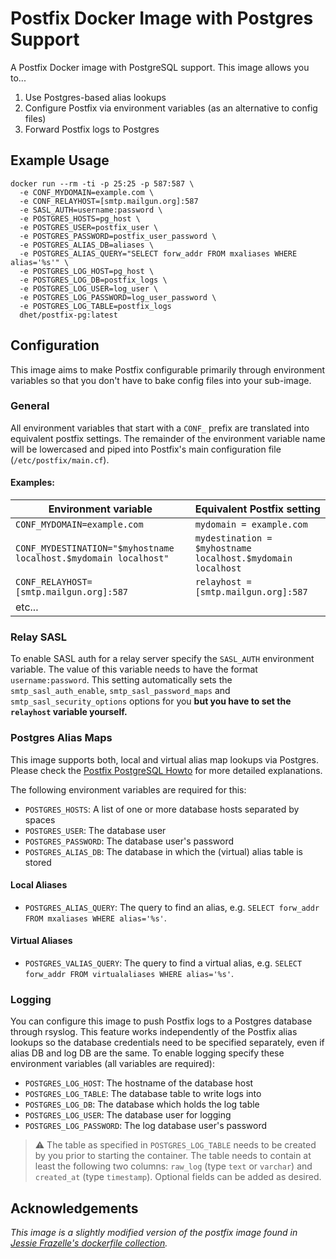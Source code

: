 # Postfix Docker Image with Postgres Support

A Postfix Docker image with PostgreSQL support. This image allows you to...

1. Use Postgres-based alias lookups
2. Configure Postfix via environment variables (as an alternative to config files)
2. Forward Postfix logs to Postgres


## Example Usage
```
docker run --rm -ti -p 25:25 -p 587:587 \
  -e CONF_MYDOMAIN=example.com \
  -e CONF_RELAYHOST=[smtp.mailgun.org]:587
  -e SASL_AUTH=username:password \
  -e POSTGRES_HOSTS=pg_host \
  -e POSTGRES_USER=postfix_user \
  -e POSTGRES_PASSWORD=postfix_user_password \
  -e POSTGRES_ALIAS_DB=aliases \
  -e POSTGRES_ALIAS_QUERY="SELECT forw_addr FROM mxaliases WHERE alias='%s'" \
  -e POSTGRES_LOG_HOST=pg_host \
  -e POSTGRES_LOG_DB=postfix_logs \
  -e POSTGRES_LOG_USER=log_user \
  -e POSTGRES_LOG_PASSWORD=log_user_password \
  -e POSTGRES_LOG_TABLE=postfix_logs
  dhet/postfix-pg:latest
```

## Configuration
This image aims to make Postfix configurable primarily through environment variables so that you don't have to bake config files into your sub-image.

### General
All environment variables that start with a `CONF_` prefix are translated into equivalent postfix settings. The remainder of the environment variable name will be lowercased and piped into Postfix's main configuration file (`/etc/postfix/main.cf`).

#### Examples:
|Environment variable|Equivalent Postfix setting|
|---|---|
|`CONF_MYDOMAIN=example.com`|`mydomain = example.com`|
|`CONF_MYDESTINATION="$myhostname localhost.$mydomain localhost"`|`mydestination = $myhostname localhost.$mydomain localhost`|
|`CONF_RELAYHOST=[smtp.mailgun.org]:587`|`relayhost = [smtp.mailgun.org]:587`|
|etc...||

### Relay SASL
To enable SASL auth for a relay server specify the `SASL_AUTH` environment variable. The value of this variable needs to have the format `username:password`. This setting automatically sets the `smtp_sasl_auth_enable`, `smtp_sasl_password_maps` and `smtp_sasl_security_options` options for you **but you have to set the `relayhost` variable yourself.**

### Postgres Alias Maps
This image supports both, local and virtual alias map lookups via Postgres. Please check the [Postfix PostgreSQL Howto](http://www.postfix.org/PGSQL_README.html) for more detailed explanations.

The following environment variables are required for this:
* `POSTGRES_HOSTS`: A list of one or more database hosts separated by spaces
* `POSTGRES_USER`: The database user
* `POSTGRES_PASSWORD`: The database user's password
* `POSTGRES_ALIAS_DB`: The database in which the (virtual) alias table is stored

#### Local Aliases
* `POSTGRES_ALIAS_QUERY`: The query to find an alias, e.g. `SELECT forw_addr FROM mxaliases WHERE alias='%s'`.

#### Virtual Aliases
* `POSTGRES_VALIAS_QUERY`: The query to find a virtual alias, e.g. `SELECT forw_addr FROM virtualaliases WHERE alias='%s'`.

### Logging
You can configure this image to push Postfix logs to a Postgres database through rsyslog. This feature works independently of the Postfix alias lookups so the database credentials need to be specified separately, even if alias DB and log DB are the same. To enable logging specify these environment variables (all variables are required):
* `POSTGRES_LOG_HOST`: The hostname of the database host
* `POSTGRES_LOG_TABLE`: The database table to write logs into
* `POSTGRES_LOG_DB`: The database which holds the log table
* `POSTGRES_LOG_USER`: The database user for logging
* `POSTGRES_LOG_PASSWORD`: The log database user's password

> ⚠️ The table as specified in `POSTGRES_LOG_TABLE` needs to be created by you prior to starting the container. The table needs to contain at least the following two columns: `raw_log` (type `text` or `varchar`) and `created_at` (type `timestamp`). Optional fields can be added as desired.

## Acknowledgements
*This image is a slightly modified version of the postfix image found in [Jessie Frazelle's dockerfile collection](https://github.com/jessfraz/dockerfiles).*
